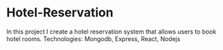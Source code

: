 # Hotel-Reservation
In this project I create a hotel reservation system that allows users to book hotel rooms. Technologies: Mongodb, Express, React, Nodejs 
